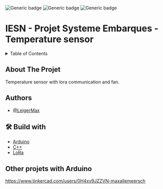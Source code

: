 
![Generic badge](https://img.shields.io/badge/STATUT-ARCHIVED-orange.svg)   ![Generic badge](https://img.shields.io/badge/VERSION-1.0-green.svg) ![Generic badge](https://img.shields.io/badge/SCHOOL_PROJET-Henallux-blue.svg)


# IESN - Projet Systeme Embarques - Temperature sensor 

<details>
  <summary>Table of Contents</summary>
  <ol>
    <li>
      <a href="#about-the-project">About The Project</a>
    </li>
    <li><a href="#authors">Authors</a></li>
    <li><a href="#-build-with">Build with</a></li>
        <li><a href="#other-projets-with-arduino">Other projets with Arduino</a></li>
  </ol>
</details>


## About The Projet
Temperature sensor with lora communication and fan.

    
## Authors
- [@LeigerMax](https://github.com/LeigerMax) 


## 🛠 Build with
- [Arduino](https://www.arduino.cc/)
- [C++](https://www.w3schools.com/cpp/cpp_intro.asp)
- [LoRa](https://www.arduino.cc/reference/en/libraries/lora/) 

## Other projets with Arduino  
https://www.tinkercad.com/users/0H4xv9JZZVN-maxallemeersch
